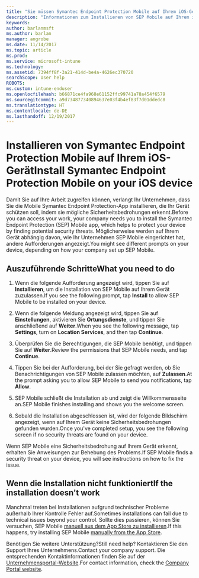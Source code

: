 ```yaml
---
title: "Sie müssen Symantec Endpoint Protection Mobile auf Ihrem iOS-Gerät installieren | Microsoft-Dokumentation"
description: "Informationen zum Installieren von SEP Mobile auf Ihrem iOS-Gerät."
keywords: 
author: barlanmsft
ms.author: barlan
manager: angrobe
ms.date: 11/14/2017
ms.topic: article
ms.prod: 
ms.service: microsoft-intune
ms.technology: 
ms.assetid: 7394ff8f-3a21-414d-be4a-4626ec370720
searchScope: User help
ROBOTS: 
ms.custom: intune-enduser
ms.openlocfilehash: b66871ce4fa968e61152ffc99741a78a454f6579
ms.sourcegitcommit: a9d734877340894637e03f4b4ef83f7d01ddedc8
ms.translationtype: HT
ms.contentlocale: de-DE
ms.lasthandoff: 12/19/2017
---
```

# <a name="install-symantec-endpoint-protection-mobile-on-your-ios-device"></a><span data-ttu-id="e87b6-103">Installieren von Symantec Endpoint Protection Mobile auf Ihrem iOS-Gerät</span><span class="sxs-lookup"><span data-stu-id="e87b6-103">Install Symantec Endpoint Protection Mobile on your iOS device</span></span>

<span data-ttu-id="e87b6-104">Damit Sie auf Ihre Arbeit zugreifen können, verlangt Ihr Unternehmen, dass Sie die Mobile Symantec Endpoint Protection-App installieren, die Ihr Gerät schützen soll, indem sie mögliche Sicherheitsbedrohungen erkennt.</span><span class="sxs-lookup"><span data-stu-id="e87b6-104">Before you can access your work, your company needs you to install the Symantec Endpoint Protection (SEP) Mobile app, which helps to protect your device by finding potential security threats.</span></span> <span data-ttu-id="e87b6-105">Möglicherweise werden auf Ihrem Gerät abhängig davon, wie Ihr Unternehmen SEP Mobile eingerichtet hat, andere Aufforderungen angezeigt.</span><span class="sxs-lookup"><span data-stu-id="e87b6-105">You might see different prompts on your device, depending on how your company set up SEP Mobile.</span></span>

## <a name="what-you-need-to-do"></a><span data-ttu-id="e87b6-106">Auszuführende Schritte</span><span class="sxs-lookup"><span data-stu-id="e87b6-106">What you need to do</span></span>

1.  <span data-ttu-id="e87b6-107">Wenn die folgende Aufforderung angezeigt wird, tippen Sie auf **Installieren**, um die Installation von SEP Mobile auf Ihrem Gerät zuzulassen.</span><span class="sxs-lookup"><span data-stu-id="e87b6-107">If you see the following prompt, tap **Install** to allow SEP Mobile to be installed on your device.</span></span>

2. <span data-ttu-id="e87b6-108">Wenn die folgende Meldung angezeigt wird, tippen Sie auf **Einstellungen**, aktivieren Sie **Ortungsdienste**, und tippen Sie anschließend auf **Weiter**.</span><span class="sxs-lookup"><span data-stu-id="e87b6-108">When you see the following message, tap **Settings**, turn on **Location Services**, and then tap **Continue**.</span></span>

3. <span data-ttu-id="e87b6-109">Überprüfen Sie die Berechtigungen, die SEP Mobile benötigt, und tippen Sie auf **Weiter**.</span><span class="sxs-lookup"><span data-stu-id="e87b6-109">Review the permissions that SEP Mobile needs, and tap **Continue**.</span></span>

4. <span data-ttu-id="e87b6-110">Tippen Sie bei der Aufforderung, bei der Sie gefragt werden, ob Sie Benachrichtigungen von SEP Mobile zulassen möchten, auf **Zulassen**.</span><span class="sxs-lookup"><span data-stu-id="e87b6-110">At the prompt asking you to allow SEP Mobile to send you notifications, tap **Allow**.</span></span>

5. <span data-ttu-id="e87b6-111">SEP Mobile schließt die Installation ab und zeigt die Willkommensseite an.</span><span class="sxs-lookup"><span data-stu-id="e87b6-111">SEP Mobile finishes installing and shows you the welcome screen.</span></span>

6. <span data-ttu-id="e87b6-112">Sobald die Installation abgeschlossen ist, wird der folgende Bildschirm angezeigt, wenn auf Ihrem Gerät keine Sicherheitsbedrohungen gefunden wurden.</span><span class="sxs-lookup"><span data-stu-id="e87b6-112">Once you've completed setup, you see the following screen if no security threats are found on your device.</span></span>

<span data-ttu-id="e87b6-113">Wenn SEP Mobile eine Sicherheitsbedrohung auf Ihrem Gerät erkennt, erhalten Sie Anweisungen zur Behebung des Problems.</span><span class="sxs-lookup"><span data-stu-id="e87b6-113">If SEP Mobile finds a security threat on your device, you will see instructions on how to fix the issue.</span></span>

## <a name="if-the-installation-doesnt-work"></a><span data-ttu-id="e87b6-114">Wenn die Installation nicht funktioniert</span><span class="sxs-lookup"><span data-stu-id="e87b6-114">If the installation doesn't work</span></span>

<span data-ttu-id="e87b6-115">Manchmal treten bei Installationen aufgrund technischer Probleme außerhalb Ihrer Kontrolle Fehler auf.</span><span class="sxs-lookup"><span data-stu-id="e87b6-115">Sometimes installations can fail due to technical issues beyond your control.</span></span> <span data-ttu-id="e87b6-116">Sollte dies passieren, können Sie versuchen, SEP Mobile [manuell aus dem App Store zu installieren](https://itunes.apple.com/app/sep-mobile/id695620821).</span><span class="sxs-lookup"><span data-stu-id="e87b6-116">If this happens, try installing SEP Mobile [manually from the App Store](https://itunes.apple.com/app/sep-mobile/id695620821).</span></span>

<span data-ttu-id="e87b6-117">Benötigen Sie weitere Unterstützung?</span><span class="sxs-lookup"><span data-stu-id="e87b6-117">Still need help?</span></span> <span data-ttu-id="e87b6-118">Kontaktieren Sie den Support Ihres Unternehmens.</span><span class="sxs-lookup"><span data-stu-id="e87b6-118">Contact your company support.</span></span> <span data-ttu-id="e87b6-119">Die entsprechenden Kontaktinformationen finden Sie auf der [Unternehmensportal-Website](https://portal.manage.microsoft.com#HelpDeskDialog).</span><span class="sxs-lookup"><span data-stu-id="e87b6-119">For contact information, check the [Company Portal website](https://portal.manage.microsoft.com#HelpDeskDialog).</span></span>

